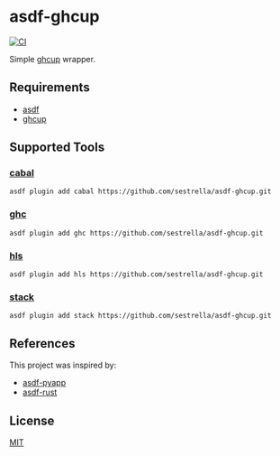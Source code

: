 # asdf-ghcup

[![CI](https://github.com/sestrella/asdf-ghcup/actions/workflows/main.yml/badge.svg)](https://github.com/sestrella/asdf-ghcup/actions/workflows/main.yml)

Simple [ghcup][ghcup] wrapper.

## Requirements

- [asdf](https://github.com/asdf-vm/asdf)
- [ghcup][ghcup]

## Supported Tools

### [cabal](https://www.haskell.org/cabal/)

```
asdf plugin add cabal https://github.com/sestrella/asdf-ghcup.git
```

### [ghc](https://www.haskell.org/ghc/)

```
asdf plugin add ghc https://github.com/sestrella/asdf-ghcup.git
```

### [hls](https://github.com/haskell/haskell-language-server)

```
asdf plugin add hls https://github.com/sestrella/asdf-ghcup.git
```

### [stack](https://docs.haskellstack.org/en/stable/README/)

```
asdf plugin add stack https://github.com/sestrella/asdf-ghcup.git
```

## References

This project was inspired by:

- [asdf-pyapp](https://github.com/amrox/asdf-pyapp)
- [asdf-rust](https://github.com/asdf-community/asdf-rust)

## License

[MIT](LICENSE)

[ghcup]: https://www.haskell.org/ghcup/

